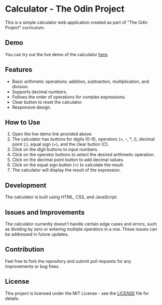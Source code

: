 # Calculator - The Odin Project

This is a simple calculator web application created as part of "The Odin Project" curriculum.

## Demo

You can try out the live demo of the calculator [here](https://ekrat123.github.io/Calculator-TOP-project/).

## Features

- Basic arithmetic operations: addition, subtraction, multiplication, and division.
- Supports decimal numbers.
- Follows the order of operations for complex expressions.
- Clear button to reset the calculator.
- Responsive design.

## How to Use

1. Open the live demo link provided above.
2. The calculator has buttons for digits (0-9), operators (+, -, \*, /), decimal point (.), equal sign (=), and the clear button (C).
3. Click on the digit buttons to input numbers.
4. Click on the operator buttons to select the desired arithmetic operation.
5. Click on the decimal point button to add decimal values.
6. Click on the equal sign button (=) to calculate the result.
7. The calculator will display the result of the expression.

## Development

The calculator is built using HTML, CSS, and JavaScript.

## Issues and Improvements

The calculator currently doesn't handle certain edge cases and errors, such as dividing by zero or entering multiple operators in a row. These issues can be addressed in future updates.

## Contribution

Feel free to fork the repository and submit pull requests for any improvements or bug fixes.

## License

This project is licensed under the MIT License - see the [LICENSE](LICENSE) file for details.
